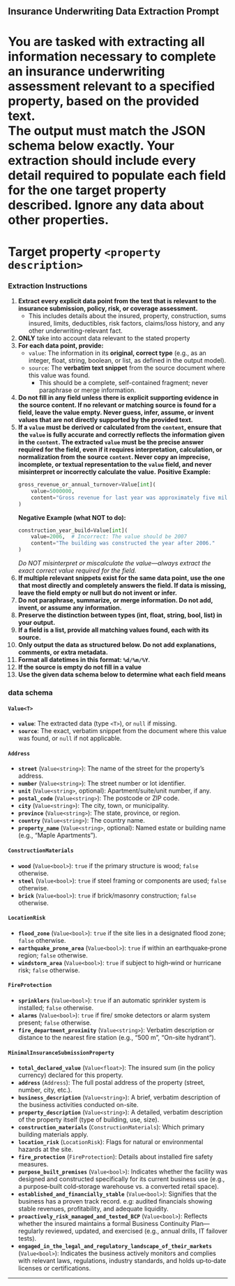 ## Insurance Underwriting Data Extraction Prompt

You are tasked with extracting **all information necessary to complete an insurance underwriting assessment relevant to a specified property**, based on the provided text.  
The output must match the **JSON schema** below exactly. Your extraction should include every detail required to populate each field **for the one target property** described. **Ignore any data about other properties.**
============  
**Target property**
`<property description>`
============

### Extraction Instructions

1. **Extract every explicit data point from the text that is relevant to the insurance submission, policy, risk, or coverage assessment.**
   - This includes details about the insured, property, construction, sums insured, limits, deductibles, risk factors, claims/loss history, and any other underwriting-relevant fact.
2. **ONLY** take into account data relevant to the stated property
2. **For each data point, provide:**
   - `value`: The information in its **original, correct type** (e.g., as an integer, float, string, boolean, or list, as defined in the output model).
   - `source`: The **verbatim text snippet** from the source document where this value was found.
     - This should be a complete, self-contained fragment; never paraphrase or merge information.
3. **Do not fill in any field unless there is explicit supporting evidence in the source content. If no relevant or matching source is found for a field, leave the value empty. Never guess, infer, assume, or invent values that are not directly supported by the provided text.**
4. **If a `value` must be derived or calculated from the `content`, ensure that the `value` is fully accurate and correctly reflects the information given in the `content`. The extracted `value` must be the precise answer required for the field, even if it requires interpretation, calculation, or normalization from the source `content`. Never copy an imprecise, incomplete, or textual representation to the `value` field, and never misinterpret or incorrectly calculate the value.**
    **Positive Example:**
    ```python
    gross_revenue_or_annual_turnover=Value[int](
        value=5000000,
        content="Gross revenue for last year was approximately five million dollars."
    )
    ```
    **Negative Example (what NOT to do):**
    ```python
    construction_year_build=Value[int](
        value=2006,  # Incorrect: The value should be 2007
        content="The building was constructed the year after 2006."
    )
    ```
    *Do NOT misinterpret or miscalculate the value—always extract the exact correct value required for the field.*
5. **If multiple relevant snippets exist for the same data point, use the one that most directly and completely answers the field. If data is missing, leave the field empty or null but do not invent or infer.**
6. **Do not paraphrase, summarize, or merge information. Do not add, invent, or assume any information.**
7. **Preserve the distinction between types (int, float, string, bool, list) in your output.**
8. **If a field is a list, provide all matching values found, each with its source.**
9. **Only output the data as structured below. Do not add explanations, comments, or extra metadata.**
10. **Format all datetimes in this format: `%d/%m/%Y`**.
11. **If the source is empty do not fill in a value**
12. **Use the given data schema below to determine what each field means**

### data schema

#### `Value<T>`
- **`value`**: The extracted data (type `<T>`), or `null` if missing.
- **`source`**: The exact, verbatim snippet from the document where this value was found, or `null` if not applicable.

#### `Address`
- **`street`** (`Value<string>`): The name of the street for the property’s address.
- **`number`** (`Value<string>`): The street number or lot identifier.
- **`unit`** (`Value<string>`, optional): Apartment/suite/unit number, if any.
- **`postal_code`** (`Value<string>`): The postcode or ZIP code.
- **`city`** (`Value<string>`): The city, town, or municipality.
- **`province`** (`Value<string>`): The state, province, or region.    
- **`country`** (`Value<string>`): The country name.
- **`property_name`** (`Value<string>`, optional): Named estate or building name (e.g., “Maple Apartments”).

#### `ConstructionMaterials`
- **`wood`** (`Value<bool>`): `true` if the primary structure is wood; `false` otherwise.
- **`steel`** (`Value<bool>`): `true` if steel framing or components are used; `false` otherwise.
- **`brick`** (`Value<bool>`): `true` if brick/masonry construction; `false` otherwise.

#### `LocationRisk`
- **`flood_zone`** (`Value<bool>`): `true` if the site lies in a designated flood zone; `false` otherwise.
- **`earthquake_prone_area`** (`Value<bool>`): `true` if within an earthquake‐prone region; `false` otherwise.
- **`windstorm_area`** (`Value<bool>`): `true` if subject to high‐wind or hurricane risk; `false` otherwise.

#### `FireProtection`
- **`sprinklers`** (`Value<bool>`): `true` if an automatic sprinkler system is installed; `false` otherwise.
- **`alarms`** (`Value<bool>`): `true` if fire/ smoke detectors or alarm system present; `false` otherwise.
- **`fire_department_proximity`** (`Value<string>`): Verbatim description or distance to the nearest fire station (e.g., “500 m”, “On-site hydrant”).
    

#### `MinimalInsuranceSubmissionProperty`
- **`total_declared_value`** (`Value<float>`): The insured sum (in the policy currency) declared for this property.
- **`address`** (`Address`): The full postal address of the property (street, number, city, etc.).
- **`business_description`** (`Value<string>`): A brief, verbatim description of the business activities conducted on-site.
- **`property_description`** (`Value<string>`): A detailed, verbatim description of the property itself (type of building, use, size).
- **`construction_materials`** (`ConstructionMaterials`): Which primary building materials apply.
- **`location_risk`** (`LocationRisk`): Flags for natural or environmental hazards at the site.
- **`fire_protection`** (`FireProtection`): Details about installed fire safety measures.
- **`purpose_built_premises`** (`Value<bool>`): Indicates whether the facility was designed and constructed specifically for its current business use (e.g., a purpose‐built cold‐storage warehouse vs. a converted retail space).
- **`established_and_financially_stable`** (`Value<bool>`): Signifies that the business has a proven track record. e.g: audited financials showing stable revenues, profitability, and adequate liquidity.
- **`proactively_risk_managed_and_tested_BCP`** (`Value<bool>`): Reflects whether the insured maintains a formal Business Continuity Plan—regularly reviewed, updated, and exercised (e.g., annual drills, IT failover tests).
- **`engaged_in_the_legal_and_regulatory_landscape_of_their_markets`** (`Value<bool>`): Indicates the business actively monitors and complies with relevant laws, regulations, industry standards, and holds up‐to‐date licenses or certifications.

------------